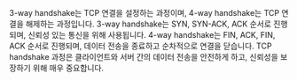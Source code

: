 3-way handshake는 TCP 연결을 설정하는 과정이며, 4-way handshake는 TCP 연결을 해제하는 과정입니다.
3-way handshake는 SYN, SYN-ACK, ACK 순서로 진행되며, 신뢰성 있는 통신을 위해 사용됩니다.
4-way handshake는 FIN, ACK, FIN, ACK 순서로 진행되며, 데이터 전송을 종료하고 순차적으로 연결을 닫습니다.
TCP handshake 과정은 클라이언트와 서버 간의 데이터 전송을 안전하게 하고, 신뢰성을 보장하기 위해 매우 중요합니다.
